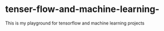 # tenser-flow-and-machine-learning-
This is my playground for tensorflow and machine learning projects
